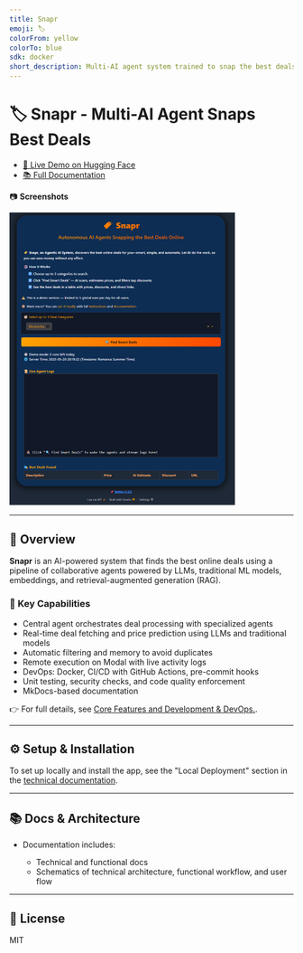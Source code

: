 ```yaml
---
title: Snapr
emoji: 🏷️
colorFrom: yellow
colorTo: blue
sdk: docker
short_description: Multi-AI agent system trained to snap the best deals
---
```


# 🏷️ Snapr - Multi-AI Agent Snaps Best Deals

- [🚀 Live Demo on Hugging Face](https://huggingface.co/spaces/lisekarimi/snapr)
- [📚 Full Documentation](https://lisekarimi.github.io/snapr)

📷 **Screenshots**

<img src="https://github.com/lisekarimi/snapr/blob/main/docs/styles/assets/ui/full_app.png?raw=true" alt="Snapr interface" width="400">

---

## 📖 Overview
**Snapr** is an AI-powered system that finds the best online deals using a pipeline of collaborative agents powered by LLMs, traditional ML models, embeddings, and retrieval-augmented generation (RAG).

### 🔑 Key Capabilities
- Central agent orchestrates deal processing with specialized agents
- Real-time deal fetching and price prediction using LLMs and traditional models
- Automatic filtering and memory to avoid duplicates
- Remote execution on Modal with live activity logs
- DevOps: Docker, CI/CD with GitHub Actions, pre-commit hooks
- Unit testing, security checks, and code quality enforcement
- MkDocs-based documentation

👉 For full details, see [Core Features and Development & DevOps.](https://lisekarimi.github.io/snapr).

---

## ⚙️ Setup & Installation

To set up locally and install the app, see the "Local Deployment" section in the [technical documentation](https://lisekarimi.github.io/snapr/technical/localdev/).

---

## 📚 Docs & Architecture

- Documentation includes:

    - Technical and functional docs
    - Schematics of technical architecture, functional workflow, and user flow

---

## 🪪 License

MIT
